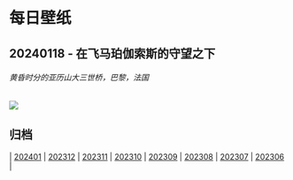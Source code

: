 # 每日壁纸

## 20240118 - 在飞马珀伽索斯的守望之下

###### 黄昏时分的亚历山大三世桥，巴黎，法国

![](https://www.bing.com/th?id=OHR.ParisBridge_ZH-CN0173421630_UHD.jpg)

## 归档

| [202401](/202401/README.md)
| [202312](/202312/README.md)
| [202311](/202311/README.md)
| [202310](/202310/README.md)
| [202309](/202309/README.md)
| [202308](/202308/README.md)
| [202307](/202307/README.md)
| [202306](/202306/README.md)
|